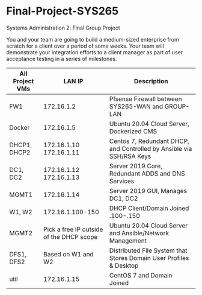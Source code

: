 # Final-Project-SYS265

Systems Administration 2: Final Group Project

You and your team are going to build a medium-sized enterprise from scratch for a client over a period of some weeks. Your team will demonstrate your integration efforts to a client manager as part of user acceptance testing in a series of milestones.



| All Project VMs | LAN IP | Description |
| ---         |     ---     |          --- |
| FW1| 172.16.1.2     | Pfsense Firewall between SYS265-WAN and GROUP-LAN    |
| Docker     | 172.16.1.5       | Ubuntu 20.04 Cloud Server, Dockerized CMS     |
| DHCP1, DHCP2    | 172.16.1.10 172.16.1.11    | Centos 7, Redundant DHCP, and Controlled by Ansible via SSH/RSA Keys|
| DC1, DC2   | 172.16.1.12 172.16.1.13   | Server 2019 Core, Redundant ADDS and DNS Services   |
| MGMT1 | 172.16.1.14     | Server 2019 GUI, Manages DC1, DC2    |
| W1, W2 | 172.16.1.100-150   | DHCP Client/Domain Joined .100-.150  |
| MGMT2| Pick a free IP outside of the DHCP scope   | Ubuntu 20.04 Cloud Server and Ansible/Network Management |
| DFS1, DFS2| Based on W1 and W2    | Distributed File System that Stores Domain User Profiles & Desktop   |
| util | 172.16.1.15     | CentOS 7 and Domain Joined   |

